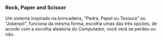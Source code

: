 <h3>Rock, Paper and Scissor</h3>
<p>Um sistema inspirado na brincadeira, "Pedra, Papel ou Tesoura" ou "Jokenpô", funciona da mesma forma, escolha umas das três opções, de acordo com a escolha aleatoria do Computador, você verá se perdeu ou não.</p>

